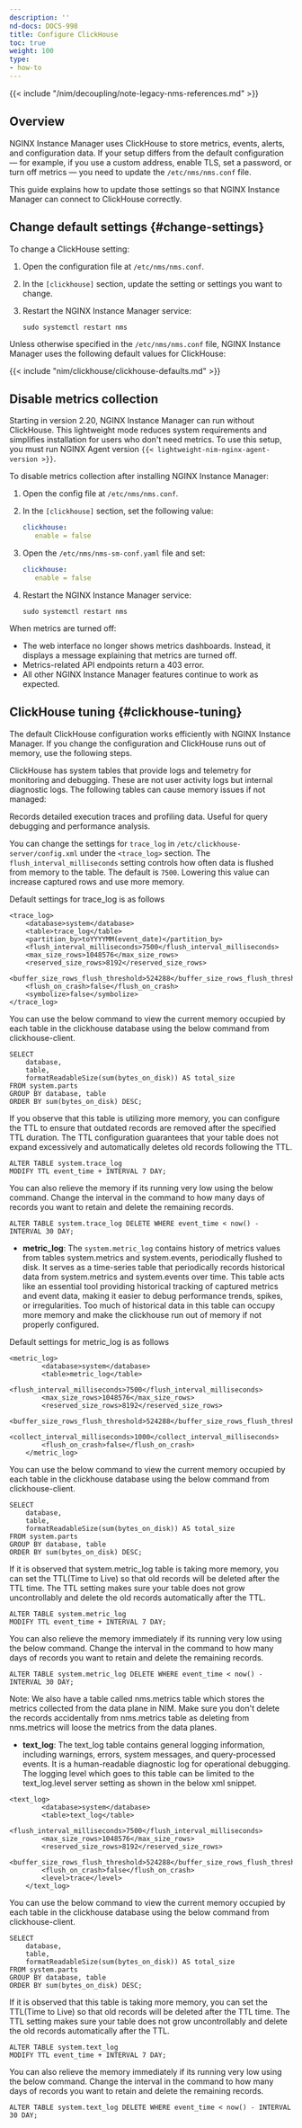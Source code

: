 ```yaml
---
description: ''
nd-docs: DOCS-998
title: Configure ClickHouse
toc: true
weight: 100
type:
- how-to
---
```


{{< include "/nim/decoupling/note-legacy-nms-references.md" >}}

## Overview

NGINX Instance Manager uses ClickHouse to store metrics, events, alerts, and configuration data.
If your setup differs from the default configuration — for example, if you use a custom address, enable TLS, set a password, or turn off metrics — you need to update the `/etc/nms/nms.conf` file.

This guide explains how to update those settings so that NGINX Instance Manager can connect to ClickHouse correctly.

## Change default settings {#change-settings}

To change a ClickHouse setting:

1. Open the configuration file at `/etc/nms/nms.conf`.

2. In the `[clickhouse]` section, update the setting or settings you want to change.

3. Restart the NGINX Instance Manager service:

   ```shell
   sudo systemctl restart nms
   ```

Unless otherwise specified in the `/etc/nms/nms.conf` file, NGINX Instance Manager uses the following default values for ClickHouse:

{{< include "nim/clickhouse/clickhouse-defaults.md" >}}


## Disable metrics collection

Starting in version 2.20, NGINX Instance Manager can run without ClickHouse. This lightweight mode reduces system requirements and simplifies installation for users who don't need metrics. To use this setup, you must run NGINX Agent version `{{< lightweight-nim-nginx-agent-version >}}`.

To disable metrics collection after installing NGINX Instance Manager:

1. Open the config file at `/etc/nms/nms.conf`.

2. In the `[clickhouse]` section, set the following value:

   ```yaml
   clickhouse:
      enable = false
   ```

3. Open the `/etc/nms/nms-sm-conf.yaml` file and set:

   ```yaml
   clickhouse:
      enable = false
   ```

4. Restart the NGINX Instance Manager service:

   ```shell
   sudo systemctl restart nms
   ```

When metrics are turned off:

- The web interface no longer shows metrics dashboards. Instead, it displays a message explaining that metrics are turned off.
- Metrics-related API endpoints return a 403 error.
- All other NGINX Instance Manager features continue to work as expected.

## ClickHouse tuning {#clickhouse-tuning}

The default ClickHouse configuration works efficiently with NGINX Instance Manager. If you change the configuration and ClickHouse runs out of memory, use the following steps.

ClickHouse has system tables that provide logs and telemetry for monitoring and debugging. These are not user activity logs but internal diagnostic logs. The following tables can cause memory issues if not managed:

Records detailed execution traces and profiling data. Useful for query debugging and performance analysis.

You can change the settings for `trace_log` in `/etc/clickhouse-server/config.xml` under the `<trace_log>` section. The `flush_interval_milliseconds` setting controls how often data is flushed from memory to the table. The default is `7500`. Lowering this value can increase captured rows and use more memory.

Default settings for trace_log is as follows
```shell
<trace_log>
    <database>system</database>
    <table>trace_log</table>
    <partition_by>toYYYYMM(event_date)</partition_by>
    <flush_interval_milliseconds>7500</flush_interval_milliseconds>
    <max_size_rows>1048576</max_size_rows>
    <reserved_size_rows>8192</reserved_size_rows>
    <buffer_size_rows_flush_threshold>524288</buffer_size_rows_flush_threshold>
    <flush_on_crash>false</flush_on_crash>
    <symbolize>false</symbolize>
</trace_log>
```

You can use the below command to view the current memory occupied by each table in the clickhouse database using the below command from clickhouse-client.
```shell
SELECT
    database,
    table,
    formatReadableSize(sum(bytes_on_disk)) AS total_size
FROM system.parts
GROUP BY database, table
ORDER BY sum(bytes_on_disk) DESC;
```
If you observe that this table is utilizing more memory, you can configure the TTL to ensure that outdated records are removed after the specified TTL duration. The TTL configuration guarantees that your table does not expand excessively and automatically deletes old records following the TTL.

```shell
ALTER TABLE system.trace_log
MODIFY TTL event_time + INTERVAL 7 DAY;
```
You can also relieve the memory if its running very low using the below command. Change the interval in the command to how many days of records you want to retain and delete the remaining records.
```shell
ALTER TABLE system.trace_log DELETE WHERE event_time < now() - INTERVAL 30 DAY;
```
- **metric_log**:  The `system.metric_log` contains history of metrics values from tables system.metrics and system.events, periodically flushed to disk. It serves as a time-series table that periodically records historical data from system.metrics and system.events over time. This table acts like an essential tool providing historical tracking of captured metrics and event data, making it easier to debug performance trends, spikes, or irregularities. Too much of historical data in this table can occupy more memory and make the clickhouse run out of memory if not properly configured. 

Default settings for metric_log is as follows
```shell
<metric_log>
        <database>system</database>
        <table>metric_log</table>
        <flush_interval_milliseconds>7500</flush_interval_milliseconds>
        <max_size_rows>1048576</max_size_rows>
        <reserved_size_rows>8192</reserved_size_rows>
        <buffer_size_rows_flush_threshold>524288</buffer_size_rows_flush_threshold>
        <collect_interval_milliseconds>1000</collect_interval_milliseconds>
        <flush_on_crash>false</flush_on_crash>
    </metric_log>
```

You can use the below command to view the current memory occupied by each table in the clickhouse database using the below command from clickhouse-client.
```shell
SELECT
    database,
    table,
    formatReadableSize(sum(bytes_on_disk)) AS total_size
FROM system.parts
GROUP BY database, table
ORDER BY sum(bytes_on_disk) DESC;
```

If it is observed that system.metric_log table is taking more memory, you can set the TTL(Time to Live) so that old records will be deleted after the TTL time. The TTL setting makes sure your table does not grow uncontrollably and delete the old records automatically after the TTL.
```shell
ALTER TABLE system.metric_log
MODIFY TTL event_time + INTERVAL 7 DAY;
```

You can also relieve the memory immediately if its running very low using the below command. Change the interval in the command to how many days of records you want to retain and delete the remaining records.
```shell
ALTER TABLE system.metric_log DELETE WHERE event_time < now() - INTERVAL 30 DAY;
```
Note: We also have a table called nms.metrics table which stores the metrics collected from the data plane in NIM. Make sure you don't delete the records accidentally from nms.metrics table as deleting from nms.metrics will loose the metrics from the data planes.

- **text_log**: The text_log table contains general logging information, including warnings, errors, system messages, and query-processed events. It is a human-readable diagnostic log for operational debugging. The logging level which goes to this table can be limited to the text_log.level server setting as shown in the below xml snippet.
```shell
<text_log>
        <database>system</database>
        <table>text_log</table>
        <flush_interval_milliseconds>7500</flush_interval_milliseconds>
        <max_size_rows>1048576</max_size_rows>
        <reserved_size_rows>8192</reserved_size_rows>
        <buffer_size_rows_flush_threshold>524288</buffer_size_rows_flush_threshold>
        <flush_on_crash>false</flush_on_crash>
        <level>trace</level>
    </text_log>
```
You can use the below command to view the current memory occupied by each table in the clickhouse database using the below command from clickhouse-client.
```shell
SELECT
    database,
    table,
    formatReadableSize(sum(bytes_on_disk)) AS total_size
FROM system.parts
GROUP BY database, table
ORDER BY sum(bytes_on_disk) DESC;
```

If it is observed that this table is taking more memory, you can set the TTL(Time to Live) so that old records will be deleted after the TTL time. The TTL setting makes sure your table does not grow uncontrollably and delete the old records automatically after the TTL.
```shell
ALTER TABLE system.text_log
MODIFY TTL event_time + INTERVAL 7 DAY;
```
You can also relieve the memory immediately if its running very low using the below command. Change the interval in the command to how many days of records you want to retain and delete the remaining records.
```shell
ALTER TABLE system.text_log DELETE WHERE event_time < now() - INTERVAL 30 DAY;
```
